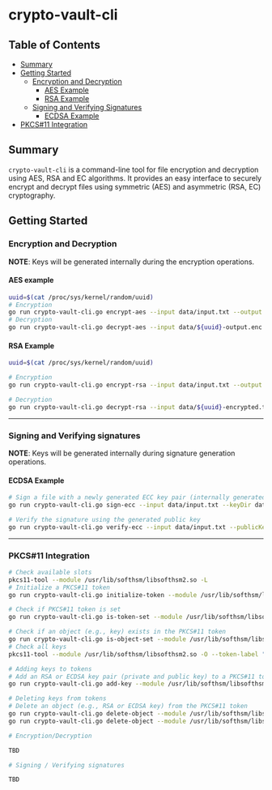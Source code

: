 # crypto-vault-cli

## Table of Contents

- [Summary](#summary)
- [Getting Started](#getting-started)
  - [Encryption and Decryption](#encryption-and-decryption)
    - [AES Example](#aes-example)
    - [RSA Example](#rsa-example)
  - [Signing and Verifying Signatures](#signing-and-verifying-signatures)
    - [ECDSA Example](#ecdsa-example)
- [PKCS#11 Integration](#pkcs11-integration)

## Summary

`crypto-vault-cli` is a command-line tool for file encryption and decryption using AES, RSA and EC algorithms. It provides an easy interface to securely encrypt and decrypt files using symmetric (AES) and asymmetric (RSA, EC) cryptography.

## Getting Started

### Encryption and Decryption

**NOTE**: Keys will be generated internally during the encryption operations.

#### AES example

```sh
uuid=$(cat /proc/sys/kernel/random/uuid)
# Encryption
go run crypto-vault-cli.go encrypt-aes --input data/input.txt --output data/${uuid}-output.enc --keySize 16 --keyDir data/
# Decryption
go run crypto-vault-cli.go decrypt-aes --input data/${uuid}-output.enc --output data/${uuid}-decrypted.txt --symmetricKey <your generated symmetric key from previous encryption operation>
```

#### RSA Example

```sh
uuid=$(cat /proc/sys/kernel/random/uuid)

# Encryption
go run crypto-vault-cli.go encrypt-rsa --input data/input.txt --output data/${uuid}-encrypted.txt --keyDir data/

# Decryption
go run crypto-vault-cli.go decrypt-rsa --input data/${uuid}-encrypted.txt --output data/${uuid}-decrypted.txt --privateKey <your generated private key from previous encryption operation>
```

---

### Signing and Verifying signatures

**NOTE**: Keys will be generated internally during signature generation operations.

#### ECDSA Example

```sh
# Sign a file with a newly generated ECC key pair (internally generated)
go run crypto-vault-cli.go sign-ecc --input data/input.txt --keyDir data

# Verify the signature using the generated public key
go run crypto-vault-cli.go verify-ecc --input data/input.txt --publicKey <your generated public key from previous signing operation> --signature <your generated signature file from previous signing operation>
```

---

### PKCS#11 Integration

```sh
# Check available slots
pkcs11-tool --module /usr/lib/softhsm/libsofthsm2.so -L
# Initialize a PKCS#11 token
go run crypto-vault-cli.go initialize-token --module /usr/lib/softhsm/libsofthsm2.so --token-label my-token --so-pin 1234 --user-pin 5678 --slot "0x1"

# Check if PKCS#11 token is set
go run crypto-vault-cli.go is-token-set --module /usr/lib/softhsm/libsofthsm2.so --token-label my-token

# Check if an object (e.g., key) exists in the PKCS#11 token
go run crypto-vault-cli.go is-object-set --module /usr/lib/softhsm/libsofthsm2.so --token-label my-token --object-label my-rsa-key --user-pin 5678
# Check all keys
pkcs11-tool --module /usr/lib/softhsm/libsofthsm2.so -O --token-label "my-token" --pin 5678

# Adding keys to tokens
# Add an RSA or ECDSA key pair (private and public key) to a PKCS#11 token
go run crypto-vault-cli.go add-key --module /usr/lib/softhsm/libsofthsm2.so --token-label my-token --object-label my-rsa-key --key-type RSA --key-size 2048 --user-pin 5678

# Deleting keys from tokens
# Delete an object (e.g., RSA or ECDSA key) from the PKCS#11 token
go run crypto-vault-cli.go delete-object --module /usr/lib/softhsm/libsofthsm2.so --token-label my-token --object-label my-rsa-key --object-type pubkey --user-pin 5678
go run crypto-vault-cli.go delete-object --module /usr/lib/softhsm/libsofthsm2.so --token-label my-token --object-label my-rsa-key --object-type privkey --user-pin 5678

# Encryption/Decryption

TBD

# Signing / Verifying signatures

TBD
```